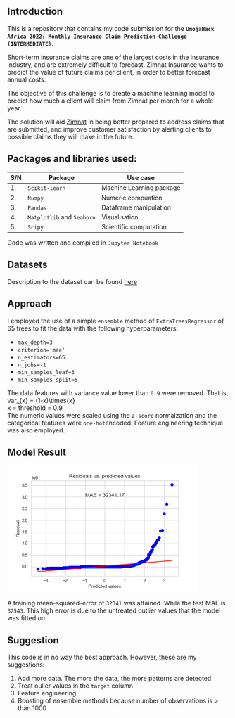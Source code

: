 ## Introduction 

This is a repository that contains my code submission for the **`UmojaHack Africa 2022: Monthly Insurance Claim Prediction Challenge (INTERMEDIATE)`**.

Short-term insurance claims are one of the largest costs in the insurance industry, and are extremely difficult to forecast. Zimnat Insurance wants to predict the value of future claims per client, in order to better forecast annual costs.

The objective of this challenge is to create a machine learning model to predict how much a client will claim from Zimnat per month for a whole year.

The solution will aid [Zimnat](https://www.zimnat.co.zw/) in being better prepared to address claims that are submitted, and improve customer satisfaction by alerting clients to possible claims they will make in the future.

## Packages and libraries used:

|S/N|Package|Use case|
|---|-------|--------|
|1.|`Scikit-learn`|Machine Learning package|
|2.|`Numpy`|Numeric compuation|
|3.|`Pandas`|Dataframe manipulation|
|4.|`Matplotlib` and `Seaborn`|Visualisation|
|5.|`Scipy`|Scientific computation|

Code was written and compiled in `Jupyter Notebook`

## Datasets
Description to the dataset can be found [here](https://zindi.africa/competitions/umojahack-africa-2022-intermediate-challenge/data)


## Approach

I employed the use of a simple `ensemble` method of `ExtraTreesRegressor` of 65 trees to fit the data with the following hyperparameters:
* `max_depth=3`
* `criterion='mae'`
* `n_estimators=65`
* `n_jobs=-1`
* `min_samples_leaf=3`
* `min_samples_split=5` 

The data features with variance value lower than `0.9` were removed. That is,
var_{x} = (1-x)\times{x}<br>
x = threshold = 0.9<br>
The numeric values were scaled using the `z-score` normaization and the categorical features were `one-hot`encoded. Feature engineering technique was also employed.

## Model Result
<img src='./model.png'>

A training mean-squared-error of `32341` was attained. While the test MAE is `32543`. This high error is due to the untreated outlier values that the model was fitted on. 

## Suggestion
This code is in no way the best approach. However, these are my suggestions:
1. Add more data. The more the data, the more patterns are detected
2. Treat oulier values in the `target` column
3. Feature engineering
4. Boosting of ensemble methods because number of observations is > than 1000
